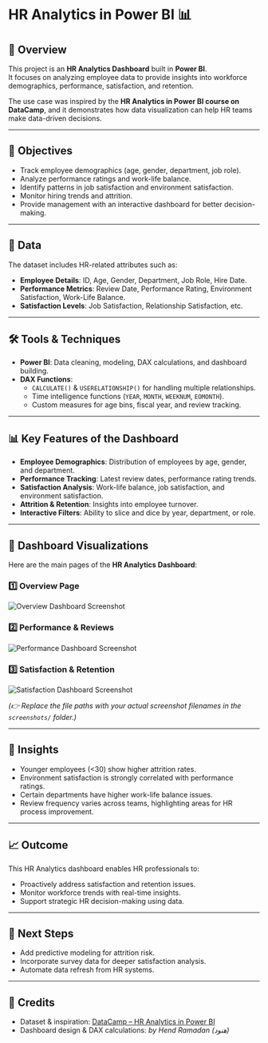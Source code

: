 # HR Analytics in Power BI 📊

## 📌 Overview
This project is an **HR Analytics Dashboard** built in **Power BI**.  
It focuses on analyzing employee data to provide insights into workforce demographics, performance, satisfaction, and retention.  

The use case was inspired by the **HR Analytics in Power BI course on DataCamp**, and it demonstrates how data visualization can help HR teams make data-driven decisions.  

---

## 🎯 Objectives
- Track employee demographics (age, gender, department, job role).
- Analyze performance ratings and work-life balance.
- Identify patterns in job satisfaction and environment satisfaction.
- Monitor hiring trends and attrition.
- Provide management with an interactive dashboard for better decision-making.  

---

## 📂 Data
The dataset includes HR-related attributes such as:
- **Employee Details**: ID, Age, Gender, Department, Job Role, Hire Date.
- **Performance Metrics**: Review Date, Performance Rating, Environment Satisfaction, Work-Life Balance.
- **Satisfaction Levels**: Job Satisfaction, Relationship Satisfaction, etc.

---

## 🛠️ Tools & Techniques
- **Power BI**: Data cleaning, modeling, DAX calculations, and dashboard building.
- **DAX Functions**:  
  - `CALCULATE()` & `USERELATIONSHIP()` for handling multiple relationships.  
  - Time intelligence functions (`YEAR`, `MONTH`, `WEEKNUM`, `EOMONTH`).  
  - Custom measures for age bins, fiscal year, and review tracking.  

---

## 📊 Key Features of the Dashboard
- **Employee Demographics**: Distribution of employees by age, gender, and department.
- **Performance Tracking**: Latest review dates, performance rating trends.
- **Satisfaction Analysis**: Work-life balance, job satisfaction, and environment satisfaction.
- **Attrition & Retention**: Insights into employee turnover.
- **Interactive Filters**: Ability to slice and dice by year, department, or role.

---

## 📸 Dashboard Visualizations
Here are the main pages of the **HR Analytics Dashboard**:

### 1️⃣ Overview Page
![Overview Dashboard Screenshot](screenshots/)

### 2️⃣ Performance & Reviews
![Performance Dashboard Screenshot](screenshots/performance.png)

### 3️⃣ Satisfaction & Retention
![Satisfaction Dashboard Screenshot](screenshots/satisfaction.png)

*(👉 Replace the file paths with your actual screenshot filenames in the `screenshots/` folder.)*

---

## 🚀 Insights
- Younger employees (<30) show higher attrition rates.  
- Environment satisfaction is strongly correlated with performance ratings.  
- Certain departments have higher work-life balance issues.  
- Review frequency varies across teams, highlighting areas for HR process improvement.  

---

## 📈 Outcome
This HR Analytics dashboard enables HR professionals to:
- Proactively address satisfaction and retention issues.  
- Monitor workforce trends with real-time insights.  
- Support strategic HR decision-making using data.  

---

## 📌 Next Steps
- Add predictive modeling for attrition risk.  
- Incorporate survey data for deeper satisfaction analysis.  
- Automate data refresh from HR systems.  

---

## 🙌 Credits
- Dataset & inspiration: [DataCamp – HR Analytics in Power BI](https://www.datacamp.com/)  
- Dashboard design & DAX calculations: *by Hend Ramadan (هنود)*  
